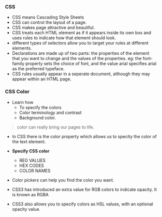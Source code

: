 ### CSS
- CSS means Cascading Style Sheets
- CSS can control the layout of a page.
- CSS makes page attractive and beautiful.
- CSS treats each HTML element as if it appears inside its own box and uses rules to indicate how that element should look.
- different types of selectors allow you to target your rules at different elements.
- Declarations are made up of two parts: the properties of the element that you want to change and the values of the properties. eg: the font-family property sets the choice of font, and the value arial specifies arial as the preferred typeface.
- CSS rules usually appear in a seperate document, although they may appear within an HTML page.

### CSS Color
- Learn how 
    - To specify the colors
    - Color terminology and contrast
    - Background color.
> color can really bring our pages to life.
- In CSS there is the color property which allows us to specity the color of the text element.
- **Specify CSS color**
    - REG VALUES
    - HEX CODES
    - COLOR NAMES

- Color pickers can help you find the color you want.
- CSS3 has introduced an extra value for RGB colors to indicate opacity. It is known as RGBA
- CSS3 also allows you to specify colors as HSL values, with an optional opacity value. 

